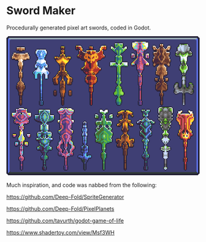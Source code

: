 # Sword Maker

Procedurally generated pixel art swords, coded in Godot.

![alt text](https://github.com/BumbertFiddlesticks/SpriteGenerator/blob/main/Example.png?raw=true)

Much inspiration, and code was nabbed from the following:

https://github.com/Deep-Fold/SpriteGenerator

https://github.com/Deep-Fold/PixelPlanets

https://github.com/tavurth/godot-game-of-life

https://www.shadertoy.com/view/Msf3WH
